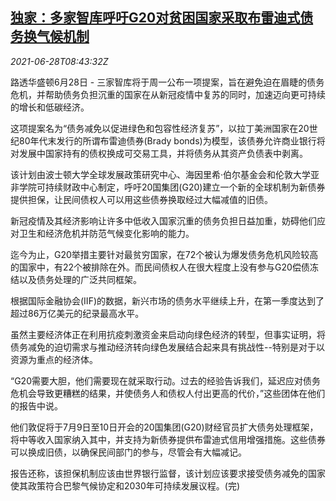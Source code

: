 <!--1624870862000-->
[独家：多家智库呼吁G20对贫困国家采取布雷迪式债务换气候机制](https://cn.reuters.com/article/g20-brady-style-debt-climate-0628-idCNKCS2E40ND)
------

<div><i>2021-06-28T08:43:32Z</i></div><p>路透华盛顿6月28日 - 三家智库将于周一公布一项提案，旨在避免迫在眉睫的债务危机，并帮助债务负担沉重的国家在从新冠疫情中复苏的同时，加速迈向更可持续的增长和低碳经济。</p><p>这项提案名为“债务减免以促进绿色和包容性经济复苏”，以拉丁美洲国家在20世纪80年代末发行的所谓布雷迪债券(Brady bonds)为模型，该债券允许商业银行将对发展中国家持有的债权换成可交易工具，并将债务从其资产负债表中剥离。</p><p>该计划由波士顿大学全球发展政策研究中心、海因里希·伯尔基金会和伦敦大学亚非学院可持续财政中心制定，呼吁20国集团(G20)建立一个新的全球机制为新债券提供担保，让民间债权人可以用这些债券换取经过大幅减值的旧债。</p><p>新冠疫情及其经济影响让许多中低收入国家沉重的债务负担日益加重，妨碍他们应对卫生和经济危机并防范气候变化影响的能力。</p><p>迄今为止，G20举措主要针对最贫穷国家，在72个被认为爆发债务危机风险较高的国家中，有22个被排除在外。而民间债权人在很大程度上没有参与G20偿债冻结以及债务处理的广泛共同框架。</p><p>根据国际金融协会(IIF)的数据，新兴市场的债务水平继续上升，在第一季度达到了超过86万亿美元的纪录最高水平。</p><p>虽然主要经济体正在利用抗疫刺激资金来启动向绿色经济的转型，但事实证明，将债务减免的迫切需求与推动经济转向绿色发展结合起来具有挑战性--特别是对于以资源为重点的经济体。</p><p>“G20需要大胆，他们需要现在就采取行动。过去的经验告诉我们，延迟应对债务危机会导致更糟糕的结果，并使债务人和债权人付出更高的代价，”这些团体在他们的报告中说。</p><p>他们敦促将于7月9日至10日开会的20国集团(G20)财经官员扩大债务处理框架，将中等收入国家纳入其中，并支持为新债券提供布雷迪式信用增强措施。这些债券可以换成旧债，以确保民间部门的参与，尽管会有大幅减记。</p><p>报告还称，该担保机制应该由世界银行监督，该计划应该要求接受债务减免的国家使其政策符合巴黎气候协定和2030年可持续发展议程。(完)</p>
